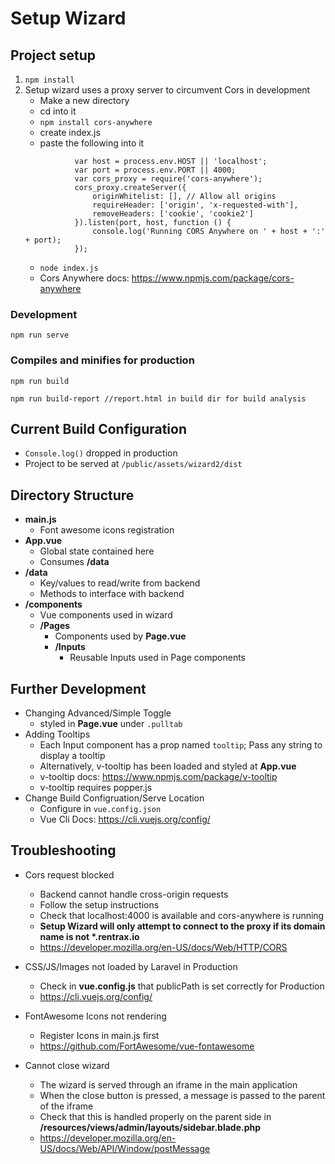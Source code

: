 # Setup Wizard

## Project setup
1. ```npm install```
2. Setup wizard uses a proxy server to circumvent Cors in development
    + Make a new directory
    + cd into it
    + ```npm install cors-anywhere ```
    + create index.js
    + paste the following into it 
    ```
               var host = process.env.HOST || 'localhost';
               var port = process.env.PORT || 4000;
               var cors_proxy = require('cors-anywhere');
               cors_proxy.createServer({
                   originWhitelist: [], // Allow all origins
                   requireHeader: ['origin', 'x-requested-with'],
                   removeHeaders: ['cookie', 'cookie2']
               }).listen(port, host, function () {
                   console.log('Running CORS Anywhere on ' + host + ':' + port);
               });
    ```
   + ```node index.js```
   + Cors Anywhere docs: https://www.npmjs.com/package/cors-anywhere
### Development

```
npm run serve
```

### Compiles and minifies for production
```
npm run build
```
```
npm run build-report //report.html in build dir for build analysis
```
## Current Build Configuration
+ `Console.log()` dropped in production
+ Project to be served at ```/public/assets/wizard2/dist```

## Directory Structure
+ **main.js**
    + Font awesome icons registration
+ **App.vue**
    + Global state contained here
    + Consumes **/data**
+ **/data**
    + Key/values to read/write from backend
    + Methods to interface with backend
+ **/components**
    + Vue components used in wizard
    + **/Pages**
        + Components used by **Page.vue** 
        + **/Inputs** 
            + Reusable Inputs used in Page components

            
## Further Development
+ Changing Advanced/Simple Toggle
    + styled in **Page.vue** under `.pulltab`
+ Adding Tooltips
    + Each Input component has a prop named `tooltip`; Pass any string to display a tooltip
    + Alternatively, v-tooltip has been loaded and styled at **App.vue**
    + v-tooltip docs: https://www.npmjs.com/package/v-tooltip
    + v-tooltip requires popper.js
+ Change Build Configruation/Serve Location
    + Configure in ```vue.config.json```
    + Vue Cli Docs: https://cli.vuejs.org/config/

## Troubleshooting
+ Cors request blocked
    + Backend cannot handle cross-origin requests
    + Follow the setup instructions
    + Check that localhost:4000 is available and cors-anywhere is running
    + **Setup Wizard will only attempt to connect to the proxy if its domain name is not \*.rentrax.io** 
    + https://developer.mozilla.org/en-US/docs/Web/HTTP/CORS
    
+ CSS/JS/Images not loaded by Laravel in Production
    + Check in **vue.config.js** that publicPath is set correctly for Production
    + https://cli.vuejs.org/config/
    
+ FontAwesome Icons not rendering
    + Register Icons in main.js first
    + https://github.com/FortAwesome/vue-fontawesome     

+ Cannot close wizard
    + The wizard is served through an iframe in the main application
    + When the close button is pressed, a message is passed to the parent of the iframe
    + Check that this is handled properly on the parent side in **/resources/views/admin/layouts/sidebar.blade.php**
    + https://developer.mozilla.org/en-US/docs/Web/API/Window/postMessage